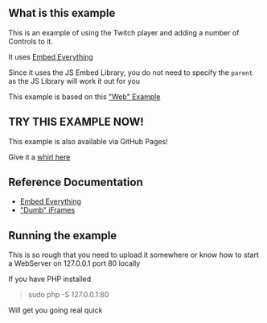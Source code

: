 ## What is this example

This is an example of using the Twitch player and adding a number of Controls to it.

It uses [Embed Everything](https://dev.twitch.tv/docs/embed/everything)

Since it uses the JS Embed Library, you do not need to specify the `parent` as the JS Library will work it out for you

This example is based on this ["Web" Example](https://twitch.extensions.barrycarlyon.co.uk/temp/player_test.html)

## TRY THIS EXAMPLE NOW!

This example is also available via GitHub Pages!

Give it a [whirl here](https://barrycarlyon.github.io/twitch_misc/player/html/)

## Reference Documentation

- [Embed Everything](https://dev.twitch.tv/docs/embed/everything)
- ["Dumb" iFrames](https://dev.twitch.tv/docs/embed/video-and-clips)

## Running the example

This is so rough that you need to upload it somewhere or know how to start a WebServer on 127.0.0.1 port 80 locally

If you have PHP installed

> sudo php -S 127.0.0.1:80

Will get you going real quick
